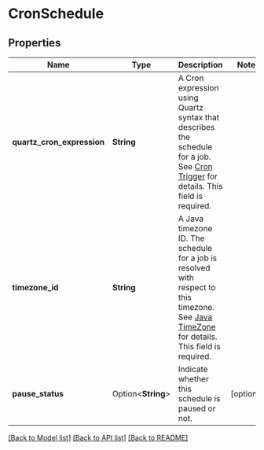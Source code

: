 # CronSchedule

## Properties

Name | Type | Description | Notes
------------ | ------------- | ------------- | -------------
**quartz_cron_expression** | **String** | A Cron expression using Quartz syntax that describes the schedule for a job. See [Cron Trigger](http://www.quartz-scheduler.org/documentation/quartz-2.3.0/tutorials/crontrigger.html) for details. This field is required. | 
**timezone_id** | **String** | A Java timezone ID. The schedule for a job is resolved with respect to this timezone. See [Java TimeZone](https://docs.oracle.com/javase/7/docs/api/java/util/TimeZone.html) for details. This field is required. | 
**pause_status** | Option<**String**> | Indicate whether this schedule is paused or not. | [optional]

[[Back to Model list]](../README.md#documentation-for-models) [[Back to API list]](../README.md#documentation-for-api-endpoints) [[Back to README]](../README.md)


